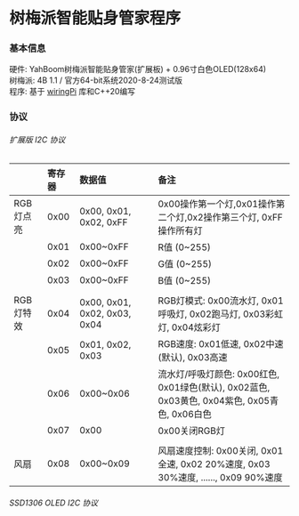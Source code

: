 # 树梅派智能贴身管家程序

### 基本信息
硬件: YahBoom树梅派智能贴身管家(扩展板) + 0.96寸白色OLED(128x64)  
树梅派: 4B 1.1 / 官方64-bit系统2020-8-24测试版  
程序: 基于 [wiringPi](https://download.csdn.net/download/weixin_45579994/14068850?spm=1001.2014.3001.5503) 库和C++20编写  

### 协议
###### 扩展版 I2C 协议
||寄存器|数据值|备注|
|:-|:--|:----|:--|
|RGB灯点亮|0x00|0x00, 0x01, 0x02, 0xFF|0x00操作第一个灯,0x01操作第二个灯,0x2操作第三个灯, 0xFF操作所有灯|
|        |0x01|0x00~0xFF|R值 (0~255)|
|        |0x02|0x00~0xFF|G值 (0~255)|
|        |0x03|0x00~0xFF|B值 (0~255)|
|        ||||
|RGB灯特效|0x04|0x00, 0x01, 0x02, 0x03, 0x04|RGB灯模式: 0x00流水灯, 0x01呼吸灯, 0x02跑马灯, 0x03彩虹灯, 0x04炫彩灯|
|        |0x05|0x01, 0x02, 0x03|RGB速度: 0x01低速, 0x02中速(默认), 0x03高速|
|        |0x06|0x00~0x06|流水灯/呼吸灯颜色: 0x00红色, 0x01绿色(默认), 0x02蓝色,  0x03黄色, 0x04紫色, 0x05青色, 0x06白色|
|        |0x07|0x00|0x00关闭RGB灯|
|||||
|风扇|0x08|0x00~0x09|风扇速度控制: 0x00关闭, 0x01 全速, 0x02 20%速度, 0x03 30%速度, ......, 0x09 90%速度|
###### SSD1306 OLED I2C 协议
